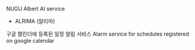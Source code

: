 NUGU Albert AI service
- ALRIMA (알리마)

구글 캘린더에 등록된 일정 알림 서비스
Alarm service for schedules registered on google calendar
